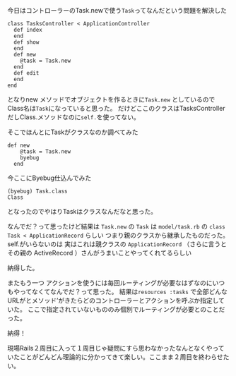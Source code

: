 今日はコントローラーのTask.newで使う`Task`ってなんだという問題を解決した
```
class TasksController < ApplicationController
  def index
  end
  def show
  end
  def new
    @task = Task.new
  end
  def edit
  end
end
```

となりnew メソッドでオブジェクトを作るときに`Task.new` としているのでClass名は`Task`になっていると思った。
だけどここのクラスはTasksControllerだしClass.メソッドなのに`self.`を使ってない。

そこでほんとにTaskがクラスなのか調べてみた
```
def new
    @task = Task.new
    byebug
  end
```
今ここにByebug仕込んでみた

```
(byebug) Task.class
Class
```

となったのでやはりTaskはクラスなんだなと思った。

なんでだ？って思ったけど結果は
`Task.new` の `Task` は `model/task.rb` の `class Task < ApplicationRecord` らしい
つまり親のクラスから継承したものだった。
self.がいらないのは
実はこれは親クラスの `ApplicationRecord` （さらに言うとその親の ActiveRecord ）さんがうまいことやってくれてるらしい

納得した。

またもう一つ
アクションを使うには毎回ルーティングが必要なはずなのにいつもやってなくてなんでだ？って思った。
結果は`resources :tasks` で全部どんなURLがとメソッド’がきたらどのコントローラーとアクションを呼ぶか指定していた。
ここで指定されていないもののみ個別でルーティングが必要とのことだった。

納得！

現場Rails２周目に入って１周目じゃ疑問にすら思わなかったなんとなくやっていたことがどんどん理論的に分かってきて楽しい。ここまま２周目を終わらせたい。
